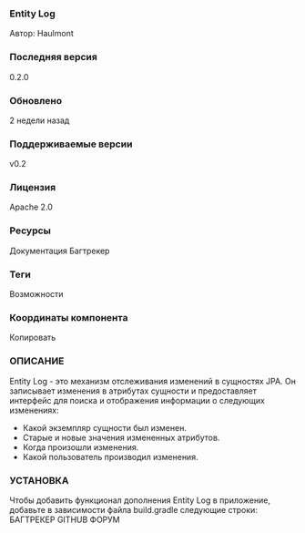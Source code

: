 ### Entity Log
Автор: Haulmont
### Последняя версия
0.2.0
### Обновлено
2 недели назад
### Поддерживаемые версии
v0.2
### Лицензия
Apache 2.0
### Ресурсы
Документация
Багтрекер
### Теги
Возможности
### Координаты компонента
Копировать
### ОПИСАНИЕ
Entity Log - это механизм отслеживания изменений в сущностях JPA. Он записывает изменения в атрибутах сущности и предоставляет интерфейс для поиска и отображения информации о следующих изменениях:
* Какой экземпляр сущности был изменен.
* Старые и новые значения измененных атрибутов.
* Когда произошли изменения.
* Какой пользователь производил изменения.
### УСТАНОВКА
Чтобы добавить функционал дополнения Entity Log в приложение, добавьте в зависимости файла build.gradle следующие строки:
БАГТРЕКЕР
GITHUB
ФОРУМ